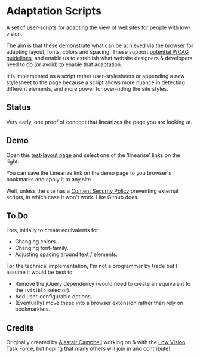 # Adaptation Scripts
A set of user-scripts for adapting the view of websites for people with low-vision.

The aim is that these demonstrate what can be achieved via the browser for adapting layout, fonts, colors and spacing. These support <a href="https://github.com/w3c/wcag21/labels/LVTF">potential WCAG guidelines</a>, and enable us to establish what website designers &amp; developers need to do (or avoid) to enable that adaptation.

It is implemented as a script rather user-stylesheets or appending a new stylesheet to the page because a script allows more nuance in detecting different elements, and more power for over-riding the site styles.

## Status

Very early, one proof of concept that linearizes the page you are looking at.

## Demo

Open this <a href="https://alastairc.uk/tests/layouts/pixels.html">test-layout page</a> and select one of the 'linearise' links on the right.

You can save the Linearize link on the demo page to you browser's bookmarks and apply it to any site. 

Well, unless the site has a <a href="https://developer.mozilla.org/en-US/docs/Web/HTTP/CSP">Content Security Policy</a> preventing external scripts, in which case it won't work. Like Github does.

## To Do

Lots, initially to create equivalents for:

- Changing colors.
- Changing font-family.
- Adjusting spacing around text / elements.

For the technical implementation, I'm not a programmer by trade but I assume it would be best to:

- Remove the jQuery dependency (would need to create an equivalent to the `:visible` selector).
- Add user-configurable options.
- (Eventually) move these into a browser extension rather than rely on bookmarklets.

## Credits

Originally created by <a href="https://alastairc.ac">Alastair Campbell</a> working on &amp; with the <a href="https://www.w3.org/WAI/GL/low-vision-a11y-tf/">Low Vision Task Force</a>, but hoping that many others will join in and contribute!
